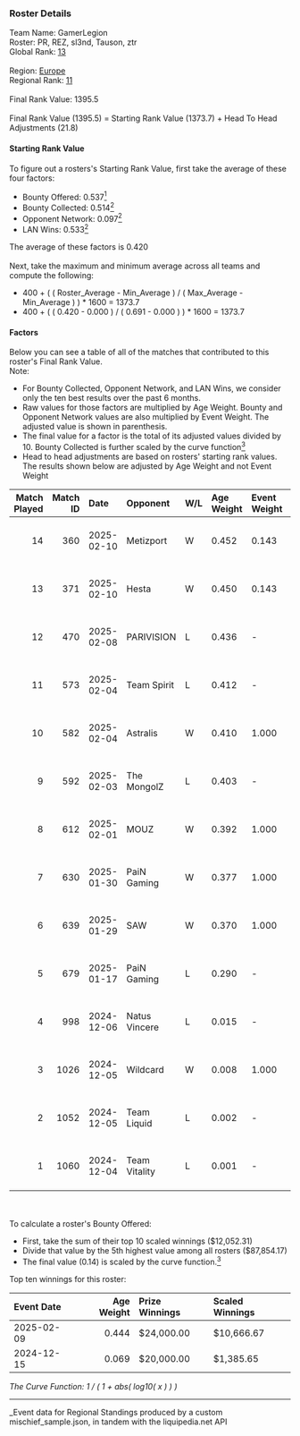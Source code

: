 ### Roster Details<br />
Team Name: GamerLegion<br />
Roster: PR, REZ, sl3nd, Tauson, ztr<br />
Global Rank: [13](../../standings_global_2025_06_02.md)<br />
<br />
Region: [Europe]( ../../standings_europe_2025_06_02.md)<br />
Regional Rank: [11]( ../../standings_europe_2025_06_02.md)<br />
<br />
Final Rank Value:  1395.5<br />
<br />
Final Rank Value (1395.5) = Starting Rank Value (1373.7) + Head To Head Adjustments (21.8)<br />

#### Starting Rank Value<br />
To figure out a rosters's Starting Rank Value, first take the average of these four factors:<br />
- Bounty Offered: 0.537[<sup>1</sup>](#table2)
- Bounty Collected: 0.514[<sup>2</sup>](#table1)
- Opponent Network: 0.097[<sup>2</sup>](#table1)
- LAN Wins: 0.533[<sup>2</sup>](#table1)

The average of these factors is 0.420<br />
<br />
Next, take the maximum and minimum average across all teams and compute the following:<br />
- 400 + ( ( Roster_Average - Min_Average ) / ( Max_Average - Min_Average ) ) * 1600 = 1373.7
- 400 + ( ( 0.420 - 0.000 ) / ( 0.691 - 0.000 ) ) * 1600 = 1373.7


#### Factors<br />
Below you can see a table of all of the matches that contributed to this roster's Final Rank Value.<br />
Note:<br />

- For Bounty Collected, Opponent Network, and LAN Wins, we consider only the ten best results over the past 6 months.
- Raw values for those factors are multiplied by Age Weight. Bounty and Opponent Network values are also multiplied by Event Weight. The adjusted value is shown in parenthesis.
- The final value for a factor is the total of its adjusted values divided by 10. Bounty Collected is further scaled by the curve function[<sup>3</sup>](#curveFunction)
- Head to head adjustments are based on rosters' starting rank values. The results shown below are adjusted by Age Weight and not Event Weight
<span id="table1"></span><br />


| Match Played | Match ID | Date       | Opponent      | W/L | Age Weight | Event Weight | Bounty Collected | Opponent Network | LAN Wins  | H2H Adj. | Roster                           |
| -: | -: | :- | :- | :- | :- | :- | :- | :- | :- | -: | :- |
|           14 |      360 | 2025-02-10 | Metizport     | W   | 0.452      | 0.143        | 0.010 (0.001)    | 0.209 (0.013)    | 0 (0.000) |     0.30 | PR, REZ, sl3nd, Tauson, ztr      |
|           13 |      371 | 2025-02-10 | Hesta         | W   | 0.450      | 0.143        | 0.000 (0.000)    | 0.423 (0.027)    | 0 (0.000) |     0.12 | PR, REZ, sl3nd, Tauson, ztr      |
|           12 |      470 | 2025-02-08 | PARIVISION    | L   | 0.436      | -            | -                | -                | -         |   -13.56 | PR, REZ, sl3nd, Tauson, ztr      |
|           11 |      573 | 2025-02-04 | Team Spirit   | L   | 0.412      | -            | -                | -                | -         |    -0.55 | PR, REZ, sl3nd, Tauson, ztr      |
|           10 |      582 | 2025-02-04 | Astralis      | W   | 0.410      | 1.000        | 1.000 (0.410)    | 1.000 (0.410)    | 1 (0.410) |    12.32 | PR, REZ, sl3nd, Tauson, ztr      |
|            9 |      592 | 2025-02-03 | The MongolZ   | L   | 0.403      | -            | -                | -                | -         |    -1.14 | PR, REZ, sl3nd, Tauson, ztr      |
|            8 |      612 | 2025-02-01 | MOUZ          | W   | 0.392      | 1.000        | 1.000 (0.392)    | 0.567 (0.222)    | 1 (0.392) |    11.92 | PR, REZ, sl3nd, Tauson, ztr      |
|            7 |      630 | 2025-01-30 | PaiN Gaming   | W   | 0.377      | 1.000        | 0.481 (0.181)    | 0.453 (0.171)    | 1 (0.377) |     9.23 | PR, REZ, sl3nd, Tauson, ztr      |
|            6 |      639 | 2025-01-29 | SAW           | W   | 0.370      | 1.000        | 0.396 (0.146)    | 0.347 (0.128)    | 1 (0.370) |     5.38 | PR, REZ, sl3nd, Tauson, ztr      |
|            5 |      679 | 2025-01-17 | PaiN Gaming   | L   | 0.290      | -            | -                | -                | -         |    -2.05 | PR, REZ, sl3nd, Tauson, ztr      |
|            4 |      998 | 2024-12-06 | Natus Vincere | L   | 0.015      | -            | -                | -                | -         |    -0.16 | FL4MUS, sl3nd, Tauson, volt, ztr |
|            3 |     1026 | 2024-12-05 | Wildcard      | W   | 0.008      | 1.000        | 0.212 (0.002)    | 0.291 (0.002)    | 1 (0.008) |     0.06 | FL4MUS, sl3nd, Tauson, volt, ztr |
|            2 |     1052 | 2024-12-05 | Team Liquid   | L   | 0.002      | -            | -                | -                | -         |    -0.05 | FL4MUS, sl3nd, Tauson, volt, ztr |
|            1 |     1060 | 2024-12-04 | Team Vitality | L   | 0.001      | -            | -                | -                | -         |    -0.00 | FL4MUS, sl3nd, Tauson, volt, ztr |

<br />
<span id="table2"></span><br />
To calculate a roster's Bounty Offered:<br />

- First, take the sum of their top 10 scaled winnings ($12,052.31)
- Divide that value by the 5th highest value among all rosters ($87,854.17)
- The final value (0.14) is scaled by the curve function.[<sup>3</sup>](#curveFunction)

Top ten winnings for this roster:<br />

| Event Date | Age Weight | Prize Winnings | Scaled Winnings |
| :- | -: | :- | :- |
| 2025-02-09 |      0.444 | $24,000.00     | $10,666.67      |
| 2024-12-15 |      0.069 | $20,000.00     | $1,385.65       |


<span id="curveFunction"></span>_The Curve Function: 1 / ( 1 + abs( log10( x ) ) )_<br />

---
_Event data for Regional Standings produced by a custom mischief_sample.json, in tandem with the liquipedia.net API<br />
